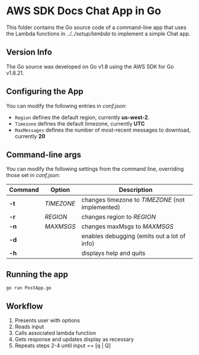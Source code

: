 # AWS SDK Docs Chat App in Go

This folder contains the Go source code of a command-line app that uses the Lambda functions in
*../../setup/lambda* to implement a simple Chat app.

## Version Info

The Go source was developed on Go v1.8 using the AWS SDK for Go v1.8.21.

## Configuring the App

You can modify the following entries in *conf.json*:

* `Region` defines the default region, currently **us-west-2**.
* `Timezone` defines the default timezone, currently **UTC**
* `MaxMessages` defines the number of most-recent messages to download, currently **20**

## Command-line args

You can modify the following settings from the command line,
overriding those set in *conf.json*:

| Command | Option     | Description |
| ------- | ---------- | ----------------------------------------------- |
| **-t**  | *TIMEZONE* | changes timezone to *TIMEZONE* (not implemented) |
| **-r**  | *REGION*   | changes region to *REGION* |
| **-n**  | *MAXMSGS*  | changes maxMsgs to *MAXMSGS* |
| **-d**  | | enables debugging (emits out a lot of info) |
| **-h**  | | displays help and quits |

## Running the app

`go run PostApp.go`

## Workflow

1. Presents user with options
2. Reads input
3. Calls associated lambda function
4. Gets response and updates display as recessary
5. Repeats steps 2-4 until input == [q | Q]
